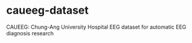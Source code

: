# caueeg-dataset
CAUEEG: Chung-Ang University Hospital EEG dataset for automatic EEG diagnosis research
